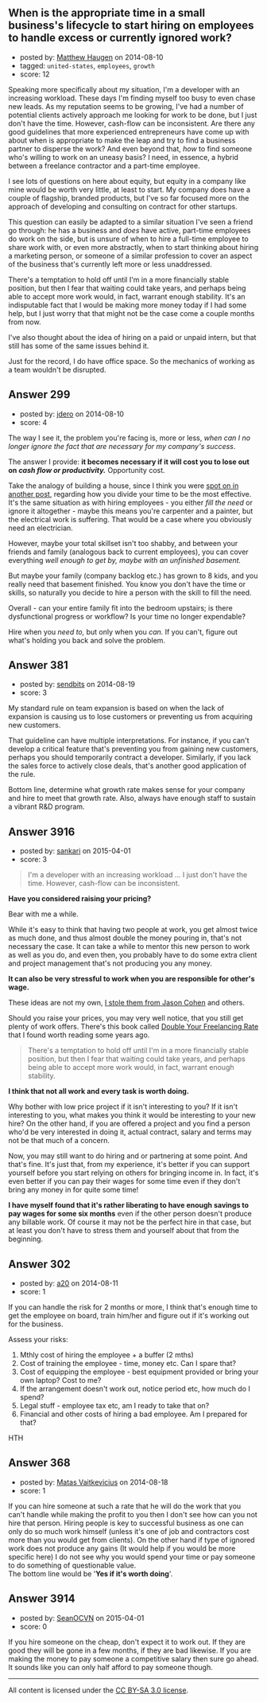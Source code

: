 ## When is the appropriate time in a small business's lifecycle to start hiring on employees to handle excess or currently ignored work?

- posted by: [Matthew Haugen](https://stackexchange.com/users/1325646/matthew-haugen) on 2014-08-10
- tagged: `united-states`, `employees`, `growth`
- score: 12

Speaking more specifically about my situation, I'm a developer with an increasing workload. These days I'm finding myself too busy to even chase new leads. As my reputation seems to be growing, I've had a number of potential clients actively approach me looking for work to be done, but I just don't have the time. However, cash-flow can be inconsistent. Are there any good guidelines that more experienced entrepreneurs have come up with about when is appropriate to make the leap and try to find a business partner to disperse the work? And even beyond that, *how* to find someone who's willing to work on an uneasy basis? I need, in essence, a hybrid between a freelance contractor and a part-time employee.

I see lots of questions on here about equity, but equity in a company like mine would be worth very little, at least to start. My company does have a couple of flagship, branded products, but I've so far focused more on the approach of developing and consulting on contract for other startups.

This question can easily be adapted to a similar situation I've seen a friend go through: he has a business and *does* have active, part-time employees do work on the side, but is unsure of when to hire a full-time employee to share work with, or even more abstractly, when to start thinking about hiring a marketing person, or someone of a similar profession to cover an aspect of the business that's currently left more or less unaddressed.

There's a temptation to hold off until I'm in a more financially stable position, but then I fear that waiting could take years, and perhaps being able to accept more work would, in fact, warrant enough stability. It's an indisputable fact that I would be making more money today if I had some help, but I just worry that that might not be the case come a couple months from now.

I've also thought about the idea of hiring on a paid or unpaid intern, but that still has some of the same issues behind it.

Just for the record, I do have office space. So the mechanics of working as a team wouldn't be disrupted.


## Answer 299

- posted by: [jdero](https://stackexchange.com/users/1972448/jdero) on 2014-08-10
- score: 4

<p>The way I see it, the problem you're facing is, more or less, <em>when can I no longer ignore the fact that  are necessary for my company's success</em>.</p>

<p>The answer I provide: <strong>it becomes necessary if it will cost you to lose out on <em>cash flow or productivity.</em></strong> Opportunity cost.</p>

<p>Take the analogy of building a house, since I think you were <a href="https://startups.stackexchange.com/questions/260/better-to-learn-programming-or-hire-a-programmer">spot on in another post</a>, regarding how you divide your time to be the most effective. It's the same situation as with hiring employees - you either <em>fill the need</em> or ignore it altogether - maybe this means you're carpenter and a painter, but the electrical work is suffering. That would be a case where you obviously need an electrician.</p>

<p>However, maybe your total skillset isn't too shabby, and between your friends and family (analogous back to current employees), you can cover everything <em>well enough to get by, maybe with an unfinished basement.</em></p>

<p>But maybe your family (company backlog etc.) has grown to 8 kids, and you really need that basement finished. You know you don't have the time or skills, so naturally you decide to hire a person with the skill to fill the need.</p>

<p>Overall - can your entire family fit into the bedroom upstairs; is there dysfunctional progress or workflow? Is your time no longer expendable?</p>

<p>Hire when you <em>need to,</em> but only when you <em>can.</em> If you can't, figure out what's holding you back and solve the problem.</p>



## Answer 381

- posted by: [sendbits](https://stackexchange.com/users/311929/sendbits) on 2014-08-19
- score: 3

My standard rule on team expansion is based on when the lack of expansion is causing us to lose customers or preventing us from acquiring new customers.

That guideline can have multiple interpretations. For instance, if you can't develop a critical feature that's preventing you from gaining new customers, perhaps you should temporarily contract a developer. Similarly, if you lack the sales force to actively close deals, that's another good application of the rule.

Bottom line, determine what growth rate makes sense for your company and hire to meet that growth rate. Also, always have enough staff to sustain a vibrant R&D program.


## Answer 3916

- posted by: [sankari](https://stackexchange.com/users/342769/sankari) on 2015-04-01
- score: 3

<blockquote>
  <p>I'm a developer with an increasing workload ...
  I just don't have the time.
  However, cash-flow can be inconsistent.</p>
</blockquote>

<p><strong>Have you considered raising your pricing?</strong></p>

<p>Bear with me a while.</p>

<p>While it's easy to think that having two people at work, you get almost twice as much done, and thus almost double the money pouring in, that's not necessary the case. It can take a while to mentor this new person to work as well as you do, and even then, you probably have to do some extra client and project management that's not producing you any money.</p>

<p><strong>It can also be very stressful to work when you are responsible for other's wage.</strong></p>

<p>These ideas are not my own, <a href="http://blog.asmartbear.com/consulting-company-accounting.html" rel="nofollow">I stole them from Jason Cohen</a> and others.</p>

<p>Should you raise your prices, you may very well notice, that you still get plenty of work offers. There's this book called <a href="https://www.goodreads.com/book/show/16081159-double-your-freelancing-rate" rel="nofollow">Double Your Freelancing Rate</a> that I found worth reading some years ago.</p>

<blockquote>
  <p>There's a temptation to hold off until I'm in a more financially stable position, but then I fear that waiting could take years, and perhaps being able to accept more work would, in fact, warrant enough stability.</p>
</blockquote>

<p><strong>I think that not all work and every task is worth doing.</strong></p>

<p>Why bother with low price project if it isn't interesting to you? If it isn't interesting to you, what makes you think it would be interesting to your new hire? On the other hand, if you are offered a project and you find a person who'd be very interested in doing it, actual contract, salary and terms may not be that much of a concern.</p>

<p>Now, you may still want to do hiring and or partnering at some point. And that's fine. It's just that, from my experience, it's better if you can support yourself before you start relying on others for bringing income in. In fact, it's even better if you can pay their wages for some time even if they don't bring any money in for quite some time!</p>

<p><strong>I have myself found that it's rather liberating to have enough savings to pay wages for some six months</strong> even if the other person doesn't produce any billable work. Of course it may not be the perfect hire in that case, but at least you don't have to stress them and yourself about that from the beginning.</p>



## Answer 302

- posted by: [a20](https://stackexchange.com/users/54595/a20) on 2014-08-11
- score: 1

If you can handle the risk for 2 months or more, I think that's enough time to get the employee on board, train him/her and figure out if it's working out for the business.

Assess your risks:

1. Mthly cost of hiring the employee + a buffer (2 mths)
2. Cost of training the employee - time, money etc. Can I spare that?
3. Cost of equipping the employee - best equipment provided or bring your own laptop? Cost to me?
4. If the arrangement doesn't work out, notice period etc, how much do I spend?
5. Legal stuff - employee tax etc, am I ready to take that on?
6. Financial and other costs of hiring a bad employee. Am I prepared for that?

HTH



## Answer 368

- posted by: [Matas Vaitkevicius](https://stackexchange.com/users/1636408/matas-vaitkevicius) on 2014-08-18
- score: 1

If you can hire someone at such a rate that he will do the work that you can't handle while making the profit to you then I don't see how can you not hire that person. Hiring people is key to successful business as one can only do so much work himself (unless it's one of job and contractors cost more than you would get from clients). On the other hand if type of ignored work does not produce any gains (It would help if you would be more specific here) I do not see why you would spend your time or pay someone to do something of questionable value.  
 The bottom line would be '**Yes if it's worth doing**'.


## Answer 3914

- posted by: [SeanOCVN](https://stackexchange.com/users/6070348/seanocvn) on 2015-04-01
- score: 0

If you hire someone on the cheap, don't expect it to work out.  If they are good they will be gone in a few months, if they are bad likewise. If you are making the money to pay someone a competitive salary then sure go ahead. It sounds like you can only half afford to pay someone though.



---

All content is licensed under the [CC BY-SA 3.0 license](https://creativecommons.org/licenses/by-sa/3.0/).
